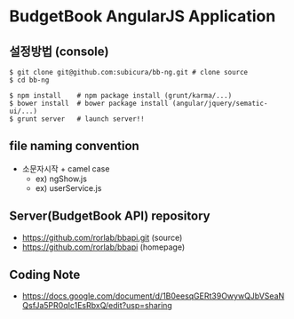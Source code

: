 BudgetBook AngularJS Application
=========================

## 설정방법 (console)

    $ git clone git@github.com:subicura/bb-ng.git # clone source
    $ cd bb-ng

    $ npm install    # npm package install (grunt/karma/...)
    $ bower install  # bower package install (angular/jquery/sematic-ui/...)
    $ grunt server   # launch server!!

## file naming convention

- 소문자시작 + camel case
  - ex) ngShow.js
  - ex) userService.js

## Server(BudgetBook API) repository

- https://github.com/rorlab/bbapi.git (source)
- https://github.com/rorlab/bbapi     (homepage)

## Coding Note

- https://docs.google.com/document/d/1B0eesqGERt39OwywQJbVSeaNQsfJa5PR0qIc1EsRbxQ/edit?usp=sharing
